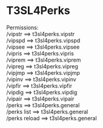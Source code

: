 # T3SL4Perks
Permissions:
<br>/vipstr ==> t3sl4perks.vipstr
<br>/vipspd ==> t3sl4perks.vipspd
<br>/vipsee ==> t3sl4perks.vipsee
<br>/vipris ==> t3sl4perks.vipris
<br>/viprem ==> t3sl4perks.viprem
<br>/vipreg ==> t3sl4perks.vipreg
<br>/vipjmp ==> t3sl4perks.vipjmp
<br>/vipinv ==> t3sl4perks.vipinv
<br>/vipfir ==> t3sl4perks.vipfir
<br>/vipdig ==> t3sl4perks.vipdig
<br>/vipair ==> t3sl4perks.vipair
<br>/perks ==> t3sl4perks.general
<br>/perks list ==> t3sl4perks.general
<br>/perks reload ==> t3sl4perks.general
